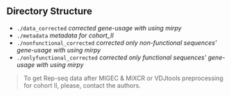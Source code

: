 ## Directory Structure
  - `./data_corrected` *corrected gene-usage with using mirpy*
  - `./metadata` *metadata for cohort_II*
  - `./nonfunctional_corrected` *corrected only non-functional sequences' gene-usage with using mirpy*
  - `./onlyfunctional_corrected` *corrected only functional sequences' gene-usage with using mirpy*  

> To get Rep-seq data after MIGEC & MiXCR or VDJtools preprocessing for cohort II, please, contact the authors.
